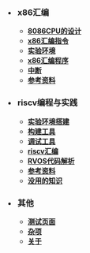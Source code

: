 
* <h3 style="padding-left: 3px">x86汇编</h3>

	* [<b>8086CPU的设计</b>](/x86汇编/1_8086CPU的设计.md)
	* [<b>x86汇编指令</b>](/x86汇编/2_x86汇编指令.md)
	* [<b>实验环境</b>](/x86汇编/3_实验环境.md)
	* [<b>x86汇编程序</b>](/x86汇编/4_x86汇编程序.md)
	* [<b>中断</b>](/x86汇编/5_中断.md)
	* [<b>参考资料</b>](/x86汇编/6_参考资料.md)

* <h3 style="padding-left: 3px">riscv编程与实践</h3>

	* [<b>实验环境搭建</b>](/riscv编程与实践/1_实验环境搭建.md)
	* [<b>构建工具</b>](/riscv编程与实践/2_构建工具.md)
	* [<b>调试工具</b>](/riscv编程与实践/3_调试工具.md)
	* [<b>riscv汇编</b>](/riscv编程与实践/4_riscv汇编.md)
	* [<b>RVOS代码解析</b>](/riscv编程与实践/5_RVOS代码解析.md)
	* [<b>参考资料</b>](/riscv编程与实践/6_参考资料.md)
	* [<b>没用的知识</b>](/riscv编程与实践/7_没用的知识.md)

* <h3 style="padding-left: 3px">其他</h3>

	*   [<b>测试页面</b>](/other/test/)
	*   [<b>杂项</b>](/other/unclassified/)
	*   [<b>关于</b>](/other/about/)